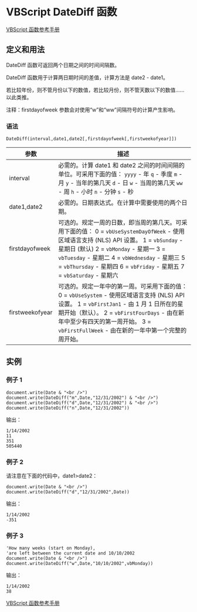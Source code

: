 # VBScript DateDiff 函数

[VBScript 函数参考手册](/vbscript/vbscript_ref_functions.asp "VBScript 函数")

## 定义和用法

DateDiff 函数可返回两个日期之间的时间间隔数。

DateDiff 函数用于计算两日期时间的差值，计算方法是 date2 - date1。

若比较年份，则不管月份以下的数值，若比较月份，则不管天数以下的数值...... 以此类推。

注释：firstdayofweek 参数会对使用“w”和“ww”间隔符号的计算产生影响。

### 语法

```
DateDiff(interval,date1,date2[,firstdayofweek[,firstweekofyear]])
```

| 参数 | 描述 |
| --- | --- |
| interval | 必需的。计算 date1 和 date2 之间的时间间隔的单位。可采用下面的值：   `yyyy` - 年   `q` - 季度   `m` - 月   `y` - 当年的第几天   `d` - 日   `w` - 当周的第几天   `ww` - 周   `h` - 小时   `n` - 分钟   `s` - 秒 |
| date1,date2 | 必需的。日期表达式。在计算中需要使用的两个日期。 |
| firstdayofweek | 可选的。规定一周的日数，即当周的第几天。可采用下面的值：   0 = `vbUseSystemDayOfWeek` - 使用区域语言支持 (NLS) API 设置。   1 = `vbSunday` - 星期日 (默认)   2 = `vbMonday` - 星期一   3 = `vbTuesday` - 星期二   4 = `vbWednesday` - 星期三   5 = `vbThursday` - 星期四   6 = `vbFriday` - 星期五   7 = `vbSaturday` - 星期六 |
| firstweekofyear | 可选的。规定一年中的第一周。可采用下面的值：   0 = `vbUseSystem` - 使用区域语言支持 (NLS) API 设置。   1 = `vbFirstJan1` - 由 1 月 1 日所在的星期开始（默认）。   2 = `vbFirstFourDays` - 由在新年中至少有四天的第一周开始。   3 = `vbFirstFullWeek` - 由在新的一年中第一个完整的周开始。 |

## 实例

### 例子 1

```
document.write(Date & "<br />")
document.write(DateDiff("m",Date,"12/31/2002") & "<br />")
document.write(DateDiff("d",Date,"12/31/2002") & "<br />")
document.write(DateDiff("n",Date,"12/31/2002"))
```

输出：

```
1/14/2002
11
351
505440
```

### 例子 2

请注意在下面的代码中，date1&gt;date2：

```
document.write(Date & "<br />")
document.write(DateDiff("d","12/31/2002",Date))
```

输出：

```
1/14/2002
-351
```

### 例子 3

```
'How many weeks (start on Monday),
'are left between the current date and 10/10/2002
document.write(Date & "<br />")
document.write(DateDiff("w",Date,"10/10/2002",vbMonday))
```

输出：

```
1/14/2002
38
```

[VBScript 函数参考手册](/vbscript/vbscript_ref_functions.asp "VBScript 函数")
